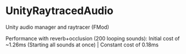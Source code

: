 # UnityRaytracedAudio
Unity audio manager and raytracer (FMod)


Performance with reverb+occlusion (200 looping sounds): Initial cost of ~1.26ms (Starting all sounds at once) | Constant cost of 0.18ms
